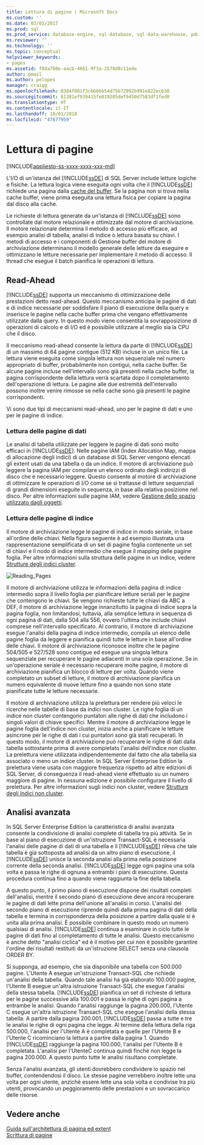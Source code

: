 ```yaml
---
title: Lettura di pagine | Microsoft Docs
ms.custom: ''
ms.date: 03/01/2017
ms.prod: sql
ms.prod_service: database-engine, sql-database, sql-data-warehouse, pdw
ms.reviewer: ''
ms.technology: ''
ms.topic: conceptual
helpviewer_keywords:
- pages
ms.assetid: f8da760e-aacb-4661-9f3a-2578d8c11e4e
author: pmasl
ms.author: pelopes
manager: craigg
ms.openlocfilehash: 0384f081f3c660bb54d75b72992b991e822ec630
ms.sourcegitcommit: 61381ef939415fe019285def9450d7583df1fed0
ms.translationtype: HT
ms.contentlocale: it-IT
ms.lasthandoff: 10/01/2018
ms.locfileid: "47677959"
---
```

# <a name="reading-pages"></a>Lettura di pagine
[!INCLUDE[appliesto-ss-xxxx-xxxx-xxx-md](../includes/appliesto-ss-xxxx-xxxx-xxx-md.md)]

L'I/O di un'istanza del [!INCLUDE[ssDE](../includes/ssde-md.md)] di SQL Server include letture logiche e fisiche. La lettura logica viene eseguita ogni volta che il [!INCLUDE[ssDE](../includes/ssde-md.md)] richiede una pagina dalla [cache del buffer](../relational-databases/memory-management-architecture-guide.md). Se la pagina non si trova nella cache buffer, viene prima eseguita una lettura fisica per copiare la pagina dal disco alla cache.

Le richieste di lettura generate da un'istanza di [!INCLUDE[ssDE](../includes/ssde-md.md)] sono controllate dal motore relazionale e ottimizzate dal motore di archiviazione. Il motore relazionale determina il metodo di accesso più efficace, ad esempio analisi di tabella, analisi di indice o lettura basata su chiavi. I metodi di accesso e i componenti di Gestione buffer del motore di archiviazione determinano il modello generale delle letture da eseguire e ottimizzano le letture necessarie per implementare il metodo di accesso. Il thread che esegue il batch pianifica le operazioni di lettura.

## <a name="read-ahead"></a>Read-Ahead
[!INCLUDE[ssDE](../includes/ssde-md.md)] supporta un meccanismo di ottimizzazione delle prestazioni detto read-ahead. Questo meccanismo anticipa le pagine di dati e di indice necessarie per soddisfare il piano di esecuzione della query e inserisce le pagine nella cache buffer prima che vengano effettivamente utilizzate dalla query. In questo modo viene consentita la sovrapposizione di operazioni di calcolo e di I/O ed è possibile utilizzare al meglio sia la CPU che il disco. 

Il meccanismo read-ahead consente la lettura da parte di [!INCLUDE[ssDE](../includes/ssde-md.md)] di un massimo di 64 pagine contigue (512 KB) incluse in un unico file. La lettura viene eseguita come singola lettura non sequenziale nel numero appropriato di buffer, probabilmente non contigui, nella cache buffer. Se alcune pagine incluse nell'intervallo sono già presenti nella cache buffer, la pagina corrispondente della lettura verrà scartata dopo il completamento dell'operazione di lettura. Le pagine alle due estremità dell'intervallo possono inoltre venire rimosse se nella cache sono già presenti le pagine corrispondenti.

Vi sono due tipi di meccanismi read-ahead, uno per le pagine di dati e uno per le pagine di indice.

### <a name="reading-data-pages"></a>Lettura delle pagine di dati
Le analisi di tabella utilizzate per leggere le pagine di dati sono molto efficaci in [!INCLUDE[ssDE](../includes/ssde-md.md)]. Nelle pagine IAM (Index Allocation Map, mappa di allocazione degli indici) di un database di SQL Server vengono elencati gli extent usati da una tabella o da un indice. Il motore di archiviazione può leggere la pagina IAM per compilare un elenco ordinato degli indirizzi di disco che è necessario leggere. Questo consente al motore di archiviazione di ottimizzare le operazioni di I/O come se si trattasse di letture sequenziali di grandi dimensioni eseguite in sequenza, in base alla relativa posizione nel disco. Per altre informazioni sulle pagine IAM, vedere [Gestione dello spazio utilizzato dagli oggetti](../relational-databases/pages-and-extents-architecture-guide.md).

### <a name="reading-index-pages"></a>Lettura delle pagine di indice
Il motore di archiviazione legge le pagine di indice in modo seriale, in base all'ordine delle chiavi. Nella figura seguente è ad esempio illustrata una rappresentazione semplificata di un set di pagine foglia contenente un set di chiavi e il nodo di indice intermedio che esegue il mapping delle pagine foglia. Per altre informazioni sulla struttura delle pagine in un indice, vedere [Strutture degli indici cluster](../relational-databases/pages-and-extents-architecture-guide.md).

![Reading_Pages](../relational-databases/media/reading-pages.gif)

Il motore di archiviazione utilizza le informazioni della pagina di indice intermedio sopra il livello foglia per pianificare letture seriali per le pagine che contengono le chiavi. Se vengono richieste tutte le chiavi da ABC a DEF, il motore di archiviazione legge innanzitutto la pagina di indice sopra la pagina foglia, non limitandosi, tuttavia, alla semplice lettura in sequenza di ogni pagina di dati, dalla 504 alla 556, ovvero l'ultima che include chiavi comprese nell'intervallo specificato. Al contrario, il motore di archiviazione esegue l'analisi della pagina di indice intermedio, compila un elenco delle pagine foglia da leggere e pianifica quindi tutte le letture in base all'ordine delle chiavi. Il motore di archiviazione riconosce inoltre che le pagine 504/505 e 527/528 sono contigue ed esegue una singola lettura sequenziale per recuperare le pagine adiacenti in una sola operazione. Se in un'operazione seriale è necessario recuperare molte pagine, il motore di archiviazione pianifica un blocco di letture per volta. Quando viene completato un subset di letture, il motore di archiviazione pianifica un numero equivalente di nuove letture fino a quando non sono state pianificate tutte le letture necessarie.

Il motore di archiviazione utilizza la prelettura per rendere più veloci le ricerche nelle tabelle di base da indici non cluster. Le righe foglia di un indice non cluster contengono puntatori alle righe di dati che includono i singoli valori di chiave specifici. Mentre il motore di archiviazione legge le pagine foglia dell'indice non cluster, inizia anche a pianificare le letture asincrone per le righe di dati i cui puntatori sono già stati recuperati. In questo modo, il motore di archiviazione può recuperare le righe di dati dalla tabella sottostante prima di avere completato l'analisi dell'indice non cluster. La prelettura viene utilizzata indipendentemente dal fatto che alla tabella sia associato o meno un indice cluster. In SQL Server Enterprise Edition la prelettura viene usata con maggiore frequenza rispetto ad altre edizioni di SQL Server, di conseguenza il read-ahead viene effettuato su un numero maggiore di pagine. In nessuna edizione è possibile configurare il livello di prelettura. Per altre informazioni sugli indici non cluster, vedere [Strutture degli indici non cluster](../relational-databases/pages-and-extents-architecture-guide.md).

## <a name="advanced-scanning"></a>Analisi avanzata
In SQL Server Enterprise Edition la caratteristica di analisi avanzata consente la condivisione di analisi complete di tabella tra più attività. Se in base al piano di esecuzione di un'istruzione Transact-SQL è necessaria l'analisi delle pagine di dati di una tabella e il [!INCLUDE[ssDE](../includes/ssde-md.md)] rileva che tale tabella è già sottoposta ad analisi da un altro piano di esecuzione, il [!INCLUDE[ssDE](../includes/ssde-md.md)] unisce la seconda analisi alla prima nella posizione corrente della seconda analisi. [!INCLUDE[ssDE](../includes/ssde-md.md)] legge ogni pagina una sola volta e passa le righe di ognuna a entrambi i piani di esecuzione. Questa procedura continua fino a quando viene raggiunta la fine della tabella. 

A questo punto, il primo piano di esecuzione dispone dei risultati completi dell'analisi, mentre il secondo piano di esecuzione deve ancora recuperare le pagine di dati lette prima dell'unione all'analisi in corso. L'analisi del secondo piano di esecuzione riprende quindi dalla prima pagina di dati della tabella e termina in corrispondenza della posizione a partire dalla quale si è unita alla prima analisi. È possibile combinare in questo modo un numero qualsiasi di analisi. [!INCLUDE[ssDE](../includes/ssde-md.md)] continua a esaminare in ciclo tutte le pagine di dati fino al completamento di tutte le analisi. Questo meccanismo è anche detto "analisi ciclica" ed è il motivo per cui non è possibile garantire l'ordine dei risultati restituiti da un'istruzione SELECT senza una clausola ORDER BY. 

Si supponga, ad esempio, che sia disponibile una tabella con 500.000 pagine. L'Utente A esegue un'istruzione Transact-SQL che richiede un'analisi della tabella. Quando tale analisi ha già elaborato 100.000 pagine, l'Utente B esegue un'altra istruzione Transact-SQL che esegue l'analisi della stessa tabella. [!INCLUDE[ssDE](../includes/ssde-md.md)] pianifica un set di richieste di lettura per le pagine successive alla 100.001 e passa le righe di ogni pagina a entrambe le analisi. Quando l'analisi raggiunge la pagina 200.000, l'Utente C esegue un'altra istruzione Transact-SQL che esegue l'analisi della stessa tabella. A partire dalla pagina 200.001, [!INCLUDE[ssDE](../includes/ssde-md.md)] passa a tutte e tre le analisi le righe di ogni pagina che legge. Al termine della lettura della riga 500.000, l'analisi per l'Utente A è completata e quelle per l'Utente B e l'Utente C  ricominciano la lettura a partire dalla pagina 1. Quando [!INCLUDE[ssDE](../includes/ssde-md.md)] raggiunge la pagina 100.000, l'analisi per l'Utente B è completata. L'analisi per l'UtenteC continua quindi finché non legge la pagina 200.000. A questo punto tutte le analisi risultano completate. 

Senza l'analisi avanzata, gli utenti dovrebbero condividere lo spazio nel buffer, contendendosi il disco. Le stesse pagine verrebbero inoltre lette una volta per ogni utente, anziché essere lette una sola volta e condivise tra più utenti, provocando un peggioramento delle prestazioni e un sovraccarico delle risorse.

## <a name="see-also"></a>Vedere anche
[Guida sull'architettura di pagina ed extent](../relational-databases/pages-and-extents-architecture-guide.md)   
 [Scrittura di pagine](../relational-databases/writing-pages.md)
